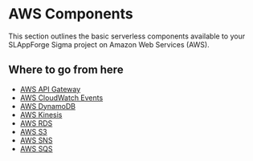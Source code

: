 # AWS Components

This section outlines the basic serverless components available to your SLAppForge Sigma project
on Amazon Web Services (AWS).

## Where to go from here

- [AWS API Gateway](apig.md)
- [AWS CloudWatch Events](cloudwatch.md)
- [AWS DynamoDB](dynamodb.md)
- [AWS Kinesis](kinesis.md)
- [AWS RDS](rds.md)
- [AWS S3](s3.md)
- [AWS SNS](sns.md)
- [AWS SQS](sqs.md)
